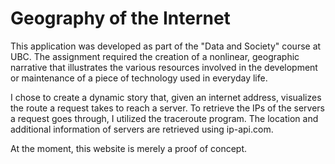 # Geography of the Internet

This application was developed as part of the "Data and Society" course at UBC. The assignment required the creation of a nonlinear, geographic narrative that illustrates the various resources involved in the development or maintenance of a piece of technology used in everyday life.

I chose to create a dynamic story that, given an internet address, visualizes the route a request takes to reach a server. To retrieve the IPs of the servers a request goes through, I utilized the traceroute program. The location and additional information of servers are retrieved using ip-api.com.

At the moment, this website is merely a proof of concept.
